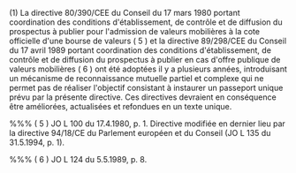 (1) La directive 80/390/CEE du Conseil du 17 mars 1980 portant coordination des conditions d'établissement, de contrôle et de diffusion du prospectus à publier pour l'admission de valeurs mobilières à la cote officielle d'une bourse de valeurs ( 5 ) et la directive 89/298/CEE du Conseil du 17 avril 1989 portant coordination des conditions d'établissement, de contrôle et de diffusion du prospectus à publier en cas d'offre publique de valeurs mobilières ( 6 ) ont été adoptées il y a plusieurs années, introduisant un mécanisme de reconnaissance mutuelle partiel et complexe qui ne permet pas de réaliser l'objectif consistant à instaurer un passeport unique prévu par la présente directive. Ces directives devraient en conséquence être améliorées, actualisées et refondues en un texte unique.

%%% ( 5 ) JO L 100 du 17.4.1980, p. 1. Directive modifiée en dernier lieu par la directive 94/18/CE du Parlement européen et du Conseil (JO L 135 du 31.5.1994, p. 1).

%%% ( 6 ) JO L 124 du 5.5.1989, p. 8.
